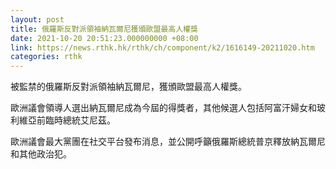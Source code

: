 ```yaml
---
layout: post
title: 俄羅斯反對派領袖納瓦爾尼獲頒歐盟最高人權獎
date: 2021-10-20 20:51:23.000000000 +08:00
link: https://news.rthk.hk/rthk/ch/component/k2/1616149-20211020.htm
categories: rthk
---
```


被監禁的俄羅斯反對派領袖納瓦爾尼，獲頒歐盟最高人權獎。

歐洲議會領導人選出納瓦爾尼成為今屆的得獎者，其他候選人包括阿富汗婦女和玻利維亞前臨時總統艾尼茲。

歐洲議會最大黨團在社交平台發布消息，並公開呼籲俄羅斯總統普京釋放納瓦爾尼和其他政治犯。
